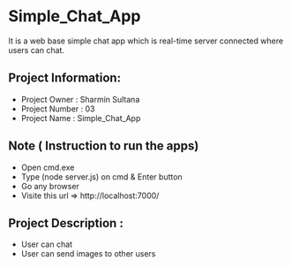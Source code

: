 # Simple_Chat_App
It is a web base simple chat app which is real-time server connected where users can chat.
## Project Information:
* Project Owner : Sharmin Sultana
* Project Number : 03
* Project Name : Simple_Chat_App
## Note ( Instruction to run the apps)
* Open cmd.exe
* Type (node server.js) on cmd & Enter button
* Go any browser
* Visite this url => http://localhost:7000/
## Project Description :
* User can chat
* User can send images to other users
